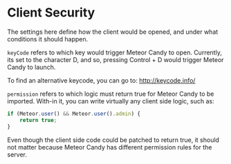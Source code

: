 # Client Security 

The settings here define how the client would be opened, and under what conditions it should happen.

`keyCode` refers to which key would trigger Meteor Candy to open. Currently, its set to the character D, and so, pressing Control + D would trigger Meteor Candy to launch.

To find an alternative keycode, you can go to:
http://keycode.info/

`permission` refers to which logic must return true for Meteor Candy to be imported. With-in it, you can write virtually any client side logic, such as:

```javascript
if (Meteor.user() && Meteor.user().admin) {
	return true;
}
```

Even though the client side code could be patched to return true, it should not matter because Meteor Candy has different permission rules for the server.